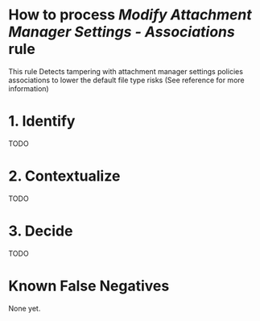 # How to process *Modify Attachment Manager Settings - Associations* rule
This rule Detects tampering with attachment manager settings policies associations to lower the default file type risks (See reference for more information)

# 1. Identify
TODO

# 2. Contextualize
TODO

# 3. Decide
TODO

# Known False Negatives
None yet.
